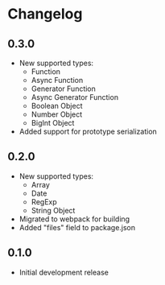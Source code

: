 # Changelog

## 0.3.0

- New supported types:
  - Function
  - Async Function
  - Generator Function
  - Async Generator Function
  - Boolean Object
  - Number Object
  - BigInt Object
- Added support for prototype serialization

## 0.2.0

- New supported types:
  - Array
  - Date
  - RegExp
  - String Object
- Migrated to webpack for building
- Added "files" field to package.json

## 0.1.0

- Initial development release
